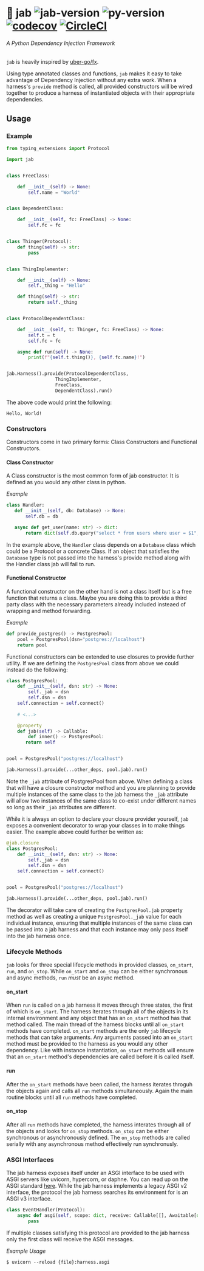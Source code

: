 # 💉  jab ![jab-version](https://img.shields.io/badge/version-0.3.1-orange.svg) ![py-version](https://img.shields.io/badge/python-3.7-blue.svg) [![codecov](https://codecov.io/gh/stntngo/jab/branch/master/graph/badge.svg)](https://codecov.io/gh/stntngo/jab) [![CircleCI](https://circleci.com/gh/stntngo/jab/tree/master.svg?style=svg)](https://circleci.com/gh/stntngo/jab/tree/master)
###### A Python Dependency Injection Framework

`jab` is heavily inspired by [uber-go/fx](https://github.com/uber-go/fx).

Using type annotated classes and functions, `jab` makes it easy to take advantage of Dependency Injection without any extra work. When a harness's `provide` method is called, all provided constructors will be wired together to produce a harness of instantiated objects with their appropriate dependencies.

## Usage
### Example
```python
from typing_extensions import Protocol

import jab


class FreeClass:

    def __init__(self) -> None:
        self.name = "World"


class DependentClass:

    def __init__(self, fc: FreeClass) -> None:
        self.fc = fc


class Thinger(Protocol):
    def thing(self) -> str:
        pass


class ThingImplementer:

    def __init__(self) -> None:
        self._thing = "Hello"

    def thing(self) -> str:
        return self._thing


class ProtocolDependentClass:

    def __init__(self, t: Thinger, fc: FreeClass) -> None:
        self.t = t
        self.fc = fc

    async def run(self) -> None:
    	print(f"{self.t.thing()}, {self.fc.name}!")


jab.Harness().provide(ProtocolDependentClass,
                  ThingImplementer,
                  FreeClass,
                  DependentClass).run()
```

The above code would print the following:

```
Hello, World!
```

### Constructors

Constructors come in two primary forms: Class Constructors and Functional Constructors.

#### Class Constructor
A Class constructor is the most common form of jab constructor. It is defined as you would any other class in python.

*Example*
```python
class Handler:
   def __init__(self, db: Database) -> None:
       self.db = db

   async def get_user(name: str) -> dict:
       return dict(self.db.query("select * from users where user = $1", name))
```

In the example above, the `Handler` class depends on a `Database` class which could be a Protocol or a concrete Class. If an object that satisfies the `Database` type is not passed into the harness's provide method along with the Handler class jab will fail to run.

#### Functional Constructor
A functional constructor on the other hand is not a class itself but is a free function that returns a class. Maybe you are doing this to provide a third party class with the necessary parameters already included insteaed of wrapping and method forwarding.

*Example*
```python
def provide_postgres() -> PostgresPool:
    pool = PostgresPool(dsn="postgres://localhost")
    return pool
```

Functional constructors can be extended to use closures to provide further utility. If we are defining the `PostgresPool` class from above we could instead do the following:

```python
class PostgresPool:
    def __init__(self, dsn: str) -> None:
    	self._jab = dsn
        self.dsn = dsn
	self.connection = self.connect()
    
    # <...>

    @property
    def jab(self) -> Callable:
        def inner() -> PostgresPool:
	   return self


pool = PostgresPool("postgres://localhost")

jab.Harness().provide(...other_deps, pool.jab).run()
```

Note the `_jab` attribute of PostgresPool from above. When defining a class that will have a closure constructor method and you are planning to provide multiple instances of the same class to the jab harness the `_jab` attribute will allow two instances of the same class to co-exist under different names so long as their `_jab` attributes are different.

While it is always an option to declare your closure provider yourself, `jab` exposes a convenient decorator to wrap your classes in to make things easier. The example above could further be written as:

```python
@jab.closure
class PostgresPool:
    def __init__(self, dsn: str) -> None:
    	self._jab = dsn
        self.dsn = dsn
	self.connection = self.connect()


pool = PostgresPool("postgres://localhost")

jab.Harness().provide(...other_deps, pool.jab).run()
```

The decorator will take care of creating the `PostgresPool.jab` property method as well as creating a unique `PostgresPool._jab` value for each individual instance, ensuring that multiple instances of the same class can be passed into a jab harness and that each instance may only pass itself into the jab harness once.

### Lifecycle Methods

`jab` looks for three special lifecycle methods in provided classes, `on_start`, `run`, and `on_stop`. While `on_start` and `on_stop` can be either synchronous and async methods, `run` _must_ be an async method.

#### on_start

When `run` is called on a jab harness it moves through three states, the first of which is `on_start`. The harness iterates through all of the objects in its internal environment and any object that has an `on_start` method has that method called. The main thread of the harness blocks until all `on_start` methods have completed. `on_start` methods are the only `jab` lifecycle methods that can take arguments. Any arguments passed into an `on_start` method must be provided to the harness as you would any other dependency. Like with instance instantiation, `on_start` methods will ensure that an `on_start` method's dependencies are called before it is called itself.

#### run

After the `on_start` methods have been called, the harness iterates throguh the objects again and calls all `run` methods simultaneously. Again the main routine blocks until all `run` methods have completed.

#### on_stop

After all `run` methods have completed, the harness interates through all of the objects and looks for `on_stop` methods. `on_stop` can be either synchronous or asynchronously defined. The `on_stop` methods are called serially with any asynchronous method effectively run synchronusly.

### ASGI Interfaces

The jab harness exposes itself under an ASGI interface to be used with ASGI servers like uvicorn, hypercorn, or daphne. You can read up on the ASGI standard [here](https://github.com/django/asgiref/blob/master/specs/asgi.rst). While the jab harness implements a legacy ASGI v2 interface, the protocol the jab harness searches its environment for is an ASGI v3 interface.

```python
class EventHandler(Protocol):
    async def asgi(self, scope: dict, receive: Callable[[], Awaitable[dict]], send: Callable[[dict], Awaitable[None]]) -> None:
        pass
```

If multiple classes satisfying this protocol are provided to the jab harness only the first class will receive the ASGI messages.

*Example Usage*
```
$ uvicorn --reload {file}:harness.asgi
```
